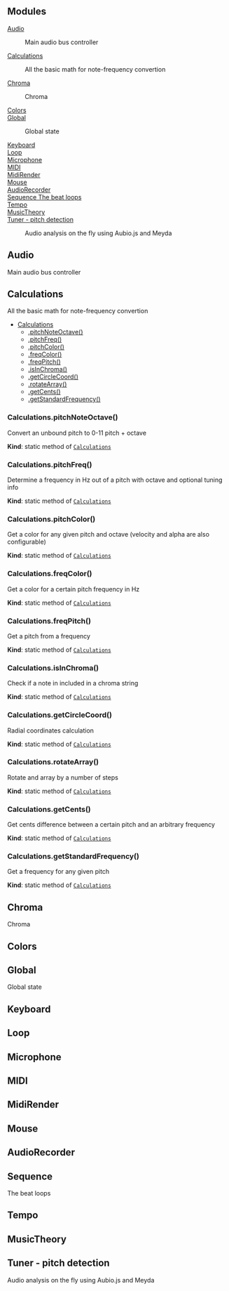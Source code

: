 ## Modules

<dl>
<dt><a href="#module_Audio">Audio</a></dt>
<dd><p>Main audio bus controller</p>
</dd>
<dt><a href="#module_Calculations">Calculations</a></dt>
<dd><p>All the basic math for note-frequency convertion</p>
</dd>
<dt><a href="#module_Chroma">Chroma</a></dt>
<dd><p>Chroma</p>
</dd>
<dt><a href="#module_Colors">Colors</a></dt>
<dd></dd>
<dt><a href="#module_Global">Global</a></dt>
<dd><p>Global state</p>
</dd>
<dt><a href="#module_Keyboard">Keyboard</a></dt>
<dd></dd>
<dt><a href="#module_Loop">Loop</a></dt>
<dd></dd>
<dt><a href="#module_Microphone">Microphone</a></dt>
<dd></dd>
<dt><a href="#module_MIDI">MIDI</a></dt>
<dd></dd>
<dt><a href="#module_MidiRender">MidiRender</a></dt>
<dd></dd>
<dt><a href="#module_Mouse">Mouse</a></dt>
<dd></dd>
<dt><a href="#module_AudioRecorder">AudioRecorder</a></dt>
<dd></dd>
<dt><a href="#Sequence
The beat loopsmodule_">Sequence
The beat loops</a></dt>
<dd></dd>
<dt><a href="#module_Tempo">Tempo</a></dt>
<dd></dd>
<dt><a href="#module_MusicTheory">MusicTheory</a></dt>
<dd></dd>
<dt><a href="#module_Tuner - pitch detection">Tuner - pitch detection</a></dt>
<dd><p>Audio analysis on the fly using Aubio.js and Meyda</p>
</dd>
</dl>

<a name="module_Audio"></a>

## Audio
Main audio bus controller

<a name="module_Calculations"></a>

## Calculations
All the basic math for note-frequency convertion


* [Calculations](#module_Calculations)
    * [.pitchNoteOctave()](#module_Calculations.pitchNoteOctave)
    * [.pitchFreq()](#module_Calculations.pitchFreq)
    * [.pitchColor()](#module_Calculations.pitchColor)
    * [.freqColor()](#module_Calculations.freqColor)
    * [.freqPitch()](#module_Calculations.freqPitch)
    * [.isInChroma()](#module_Calculations.isInChroma)
    * [.getCircleCoord()](#module_Calculations.getCircleCoord)
    * [.rotateArray()](#module_Calculations.rotateArray)
    * [.getCents()](#module_Calculations.getCents)
    * [.getStandardFrequency()](#module_Calculations.getStandardFrequency)

<a name="module_Calculations.pitchNoteOctave"></a>

### Calculations.pitchNoteOctave()
Convert an unbound pitch to 0-11 pitch + octave

**Kind**: static method of [<code>Calculations</code>](#module_Calculations)  
<a name="module_Calculations.pitchFreq"></a>

### Calculations.pitchFreq()
Determine a frequency in Hz out of a pitch with octave and optional tuning info

**Kind**: static method of [<code>Calculations</code>](#module_Calculations)  
<a name="module_Calculations.pitchColor"></a>

### Calculations.pitchColor()
Get a color for any given pitch and octave (velocity and alpha are also configurable)

**Kind**: static method of [<code>Calculations</code>](#module_Calculations)  
<a name="module_Calculations.freqColor"></a>

### Calculations.freqColor()
Get a color for a certain pitch frequency in Hz

**Kind**: static method of [<code>Calculations</code>](#module_Calculations)  
<a name="module_Calculations.freqPitch"></a>

### Calculations.freqPitch()
Get a pitch from a frequency

**Kind**: static method of [<code>Calculations</code>](#module_Calculations)  
<a name="module_Calculations.isInChroma"></a>

### Calculations.isInChroma()
Check if a note in included in a chroma string

**Kind**: static method of [<code>Calculations</code>](#module_Calculations)  
<a name="module_Calculations.getCircleCoord"></a>

### Calculations.getCircleCoord()
Radial coordinates calculation

**Kind**: static method of [<code>Calculations</code>](#module_Calculations)  
<a name="module_Calculations.rotateArray"></a>

### Calculations.rotateArray()
Rotate and array by a number of steps

**Kind**: static method of [<code>Calculations</code>](#module_Calculations)  
<a name="module_Calculations.getCents"></a>

### Calculations.getCents()
Get cents difference between a certain pitch and an arbitrary frequency

**Kind**: static method of [<code>Calculations</code>](#module_Calculations)  
<a name="module_Calculations.getStandardFrequency"></a>

### Calculations.getStandardFrequency()
Get a frequency for any given pitch

**Kind**: static method of [<code>Calculations</code>](#module_Calculations)  
<a name="module_Chroma"></a>

## Chroma
Chroma

<a name="module_Colors"></a>

## Colors
<a name="module_Global"></a>

## Global
Global state

<a name="module_Keyboard"></a>

## Keyboard
<a name="module_Loop"></a>

## Loop
<a name="module_Microphone"></a>

## Microphone
<a name="module_MIDI"></a>

## MIDI
<a name="module_MidiRender"></a>

## MidiRender
<a name="module_Mouse"></a>

## Mouse
<a name="module_AudioRecorder"></a>

## AudioRecorder
<a name="Sequence
The beat loopsmodule_"></a>

## Sequence
The beat loops
<a name="module_Tempo"></a>

## Tempo
<a name="module_MusicTheory"></a>

## MusicTheory
<a name="module_Tuner - pitch detection"></a>

## Tuner - pitch detection
Audio analysis on the fly using Aubio.js and Meyda

